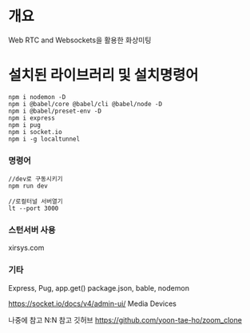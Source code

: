 # 개요
Web RTC and Websockets을 활용한 화상미팅

# 설치된 라이브러리 및 설치명령어
```
npm i nodemon -D
npm i @babel/core @babel/cli @babel/node -D
npm i @babel/preset-env -D
npm i express
npm i pug
npm i socket.io
npm i -g localtunnel
```
### 명령어
```
//dev로 구동시키기
npm run dev

//로컬터널 서버열기
lt --port 3000
```

### 스턴서버 사용
xirsys.com

### 기타

Express, Pug, app.get()
package.json, bable, nodemon

https://socket.io/docs/v4/admin-ui/
Media Devices

나중에 참고
N:N 참고 깃허브 https://github.com/yoon-tae-ho/zoom_clone
